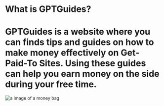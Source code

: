 # What is GPTGuides?
# GPTGuides is a website where you can finds tips and guides on how to make money effectively on Get-Paid-To Sites. Using these guides can help you earn money on the side during your free time.

![a image of a money bag](https://cdn.discordapp.com/attachments/1142437088755724340/1231631094424797244/image.png?ex=6637a8d7&is=662533d7&hm=dcc70301ad15abb6630c1ee9f9a7a39c9e545e78e8c62647ba6b277c2770d08d&)


